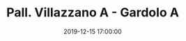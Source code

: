---
title: Pall. Villazzano A - Gardolo A
date: 2019-12-15 17:00:00
squadra-a: Bc Gardolo A
punteggio-a: 
squadra-b: Pall. Villazzano A
punteggio-b: 
partite/squadra: under-18-19-20
luogo: PALESTRA S.M. PASCOLI
categoria: under 18
---